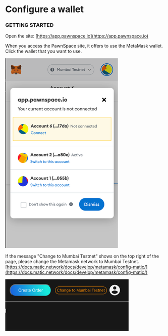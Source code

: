 # Configure a wallet

### **GETTING STARTED** <a id="getting-started"></a>

Open the site: [https://app.pawnspace.io](https://app.pawnspace.io)

When you access the PawnSpace site, it offers to use the MetaMask wallet. Click the wallet that you want to use.  


![](.gitbook/assets/screen-shot-2021-05-09-at-8.10.22-pm.png)

If the message "Change to Mumbai Testnet" shows on the top right of the page, please change the Metamask network to Mumbai Testnet.   
[https://docs.matic.network/docs/develop/metamask/config-matic/](https://docs.matic.network/docs/develop/metamask/config-matic/)

![](.gitbook/assets/screen-shot-2021-05-09-at-8.11.29-pm.png)

